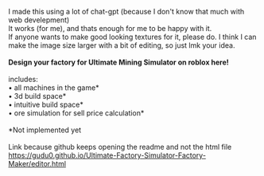 I made this using a lot of chat-gpt (because I don't know that much with web develepment)\
It works (for me), and thats enough for me to be happy with it.\
If anyone wants to make good looking textures for it, please do. I think I can make the image size larger with a bit of editing, so just lmk your idea.\
\
**Design your factory for Ultimate Mining Simulator on roblox here!**\
\
includes:\
• all machines in the game*\
• 3d build space*\
• intuitive build space*\
• ore simulation for sell price calculation*\
\
*Not implemented yet\
\
Link because github keeps opening the readme and not the html file\
https://gudu0.github.io/Ultimate-Factory-Simulator-Factory-Maker/editor.html
